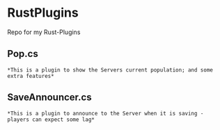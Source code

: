 # RustPlugins
 Repo for my Rust-Plugins

 ## **Pop.cs**
    *This is a plugin to show the Servers current population; and some extra features*

## **SaveAnnouncer.cs**
    *This is a plugin to announce to the Server when it is saving - players can expect some lag*